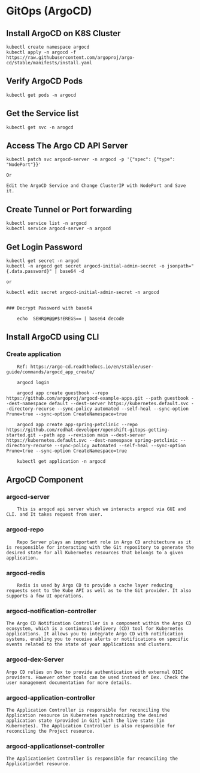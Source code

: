 # GitOps (ArgoCD)

## Install ArgoCD on K8S Cluster

	kubectl create namespace argocd
	kubectl apply -n argocd -f https://raw.githubusercontent.com/argoproj/argo-cd/stable/manifests/install.yaml

## Verify ArgoCD Pods

	kubectl get pods -n argocd 

## Get the Service list

	kubectl get svc -n arogcd

	
## Access The Argo CD API Server

	kubectl patch svc argocd-server -n argocd -p '{"spec": {"type": "NodePort"}}'
	
	Or 
	
	Edit the ArgoCD Service and Change ClusterIP with NodePort and Save it.

## Create Tunnel or Port forwarding

	kubectl service list -n argocd 
	kubectl service argocd-server -n argocd 
		
	
## Get Login Password

	kubectl get secret -n argod
	kubectl -n argocd get secret argocd-initial-admin-secret -o jsonpath="{.data.password}" | base64 -d 
	
	or 
	
	kubectl edit secret argocd-initial-admin-secret -n argocd
	
	
	### Decrypt Password with base64
	
		echo  SEHR@#@@#$!EREGS== | base64 decode



## Install ArgoCD using CLI
	
### Create application 
		
		Ref: https://argo-cd.readthedocs.io/en/stable/user-guide/commands/argocd_app_create/
		
		argocd login 

		argocd app create guestbook --repo https://github.com/argoproj/argocd-example-apps.git --path guestbook --dest-namespace default --dest-server https://kubernetes.default.svc --directory-recurse --sync-policy automated --self-heal --sync-option Prune=true --sync-option CreateNamespace=true
		
		argocd app create app-spring-petclinic --repo https://github.com/redhat-developer/openshift-gitops-getting-started.git --path app --revision main --dest-server https://kubernetes.default.svc --dest-namespace spring-petclinic --directory-recurse --sync-policy automated --self-heal --sync-option Prune=true --sync-option CreateNamespace=true
		
		kubectl get application -n argocd 
		
		
## ArgoCD Component

### argocd-server
		
		This is arogcd api server which we interacts argocd via GUI and CLI. and It takes request from user.
	
### argocd-repo
	
		Repo Server plays an important role in Argo CD architecture as it is responsible for interacting with the Git repository to generate the desired state for all Kubernetes resources that belongs to a given application.
	
### argocd-redis
	
		Redis is used by Argo CD to provide a cache layer reducing requests sent to the Kube API as well as to the Git provider. It also supports a few UI operations.
	
### argocd-notification-controller
	
	The Argo CD Notification Controller is a component within the Argo CD ecosystem, which is a continuous delivery (CD) tool for Kubernetes applications. It allows you to integrate Argo CD with notification systems, enabling you to receive alerts or notifications on specific events related to the state of your applications and clusters.
	
### argocd-dex-Server
	
	Argo CD relies on Dex to provide authentication with external OIDC providers. However other tools can be used instead of Dex. Check the user management documentation for more details.
	
### argocd-application-controller

	The Application Controller is responsible for reconciling the Application resource in Kubernetes synchronizing the desired application state (provided in Git) with the live state (in Kubernetes). The Application Controller is also responsible for reconciling the Project resource.	
	
### argocd-applicationset-controller

	The ApplicationSet Controller is responsible for reconciling the ApplicationSet resource.